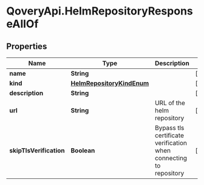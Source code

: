 # QoveryApi.HelmRepositoryResponseAllOf

## Properties

Name | Type | Description | Notes
------------ | ------------- | ------------- | -------------
**name** | **String** |  | [optional] 
**kind** | [**HelmRepositoryKindEnum**](HelmRepositoryKindEnum.md) |  | [optional] 
**description** | **String** |  | [optional] 
**url** | **String** | URL of the helm repository | [optional] 
**skipTlsVerification** | **Boolean** | Bypass tls certificate verification when connecting to repository | [optional] 


